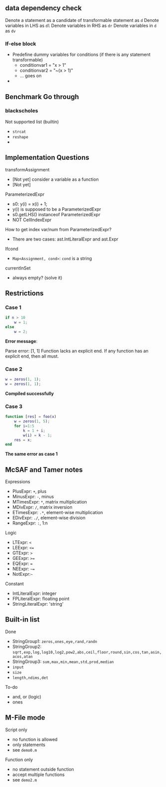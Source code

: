 ## data dependency check

Denote a statement as a candidate of transformable statement as `d`
Denote variables in LHS as `dl`
Denote variables in RHS as `dr`
Denote variables in `d` as `dv`

### If-else block

- Predefine dummy variables for conditions (if there is any statement transformable)
  - conditionvar1 = "x > 1"
  - conditionvar2 = "~(x > 1)"
  - ... goes on
- 


## Benchmark Go through

### blackscholes

Not supported list (builtin)

- `strcat`
- `reshape`
- 

## Implementation Questions

transformAssignment

- [Not yet] consider a variable as a function
- [Not yet]  

ParameterizedExpr

- s0: y(i) = x(i) + 1;
- y(i) is supposed to be a ParameterizedExpr
- s0.getLHS() instanceof ParameterizedExpr
- NOT CellIndexExpr

How to get index var/num from ParameterizedExpr?

- There are two cases: ast.IntLiteralExpr and ast.Expr


Ifcond

- `Map<Assignment, cond>`: `cond` is a string
	
currentInSet

- always empty? (solve it)

## Restrictions

### Case 1

```matlab
if n > 10
	w = 1;
else
	w = 2;
```

**Error message**:

Parse error: [1, 1] Function lacks an explicit end.  If any function has an explicit end, then all must.

### Case 2

```matlab
w = zeros(1, 1);
w = zeros(1, 1);
```

**Compiled successfully**


### Case 3

```matlab
function [res] = foo(x)
	w = zeros(1, 5);
	for i=1:5
		k = 1 + i;
		w(i) = k - 1;
	res = x;
end
```

**The same error as case 1**

## McSAF and Tamer notes

Expressions

- PlusExpr: `+`, plus
- MinusExpr: `-`, minus
- MTimesExpr: `*`, matrix multiplication
- MDivExpr: `/`, matrix inversion
- ETimesExpr: `.*`, element-wise multiplication
- EDivExpr: `./`, element-wise division
- RangeExpr: `:`, 1:n

Logic

- LTExpr: `<`
- LEExpr: `<=`
- GTExpr: `>`
- GEExpr: `>=`
- EQExpr: `=`
- NEExpr: `~=`
- NotExpr:`~`

Constant

- IntLiteralExpr: integer
- FPLiteralExpr: floating point
- StringLiteralExpr: 'string'


## Built-in list

Done

- StringGroup1: `zeros,ones,eye,rand,randn`
- StringGroup2: `sqrt,exp,log,log10,log2,pow2,abs,ceil,floor,round,sin,cos,tan,asin,acos,atan`
- StringGroup3: `sum,max,min,mean,std,prod,median`
- `input`
- `size`
- `length,ndims,det`


To-do

- and, or (logic)
- ones

## M-File mode

Script only
- no function is allowed
- only statements
- see `demo0.m`

Function only
- no statement outside function
- accept multiple functions
- see `demo2.m`


